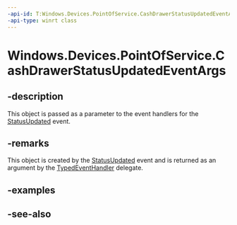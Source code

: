 ```yaml
---
-api-id: T:Windows.Devices.PointOfService.CashDrawerStatusUpdatedEventArgs
-api-type: winrt class
---
```


<!-- Class syntax.
public class CashDrawerStatusUpdatedEventArgs : Windows.Devices.PointOfService.ICashDrawerStatusUpdatedEventArgs
-->

# Windows.Devices.PointOfService.CashDrawerStatusUpdatedEventArgs

## -description
This object is passed as a parameter to the event handlers for the [StatusUpdated](cashdrawer_statusupdated.md) event.

## -remarks
This object is created by the [StatusUpdated](cashdrawer_statusupdated.md) event and is returned as an argument by the [TypedEventHandler](../windows.foundation/typedeventhandler_2.md) delegate.

## -examples

## -see-also
